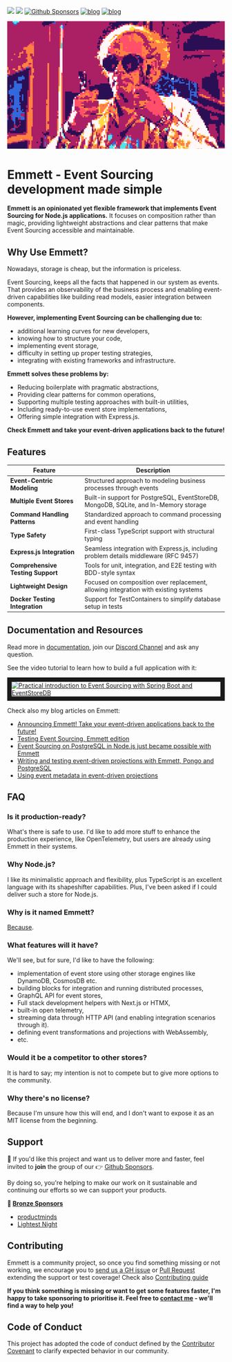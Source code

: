 [![](https://dcbadge.vercel.app/api/server/fTpqUTMmVa?style=flat)](https://discord.gg/fTpqUTMmVa) [<img src="https://img.shields.io/badge/LinkedIn-0077B5?style=for-the-badge&logo=linkedin&logoColor=white" height="20px" />](https://www.linkedin.com/in/oskardudycz/) [![Github Sponsors](https://img.shields.io/static/v1?label=Sponsor&message=%E2%9D%A4&logo=GitHub&link=https://github.com/sponsors/event-driven-io)](https://github.com/sponsors/event-driven-io) [![blog](https://img.shields.io/badge/blog-event--driven.io-brightgreen)](https://event-driven.io/?utm_source=event_sourcing_nodejs) [![blog](https://img.shields.io/badge/%F0%9F%9A%80-Architecture%20Weekly-important)](https://www.architecture-weekly.com/?utm_source=event_sourcing_nodejs)

![](./src/docs/public/logo.png)

# Emmett - Event Sourcing development made simple

**Emmett is an opinionated yet flexible framework that implements Event Sourcing for Node.js applications.** It focuses on composition rather than magic, providing lightweight abstractions and clear patterns that make Event Sourcing accessible and maintainable.

## Why Use Emmett?

Nowadays, storage is cheap, but the information is priceless.

Event Sourcing, keeps all the facts that happened in our system as events. That provides an observability of the business process and enabling event-driven capabilities like building read models, easier integration between components.

**However, implementing Event Sourcing can be challenging due to:**

- additional learning curves for new developers,
- knowing how to structure your code,
- implementing event storage,
- difficulty in setting up proper testing strategies,
- integrating with existing frameworks and infrastructure.

**Emmett solves these problems by:**

- Reducing boilerplate with pragmatic abstractions,
- Providing clear patterns for common operations,
- Supporting multiple testing approaches with built-in utilities,
- Including ready-to-use event store implementations,
- Offering simple integration with Express.js.

**Check Emmett and take your event-driven applications back to the future!**

## Features

| Feature                           | Description                                                                           |
| --------------------------------- | ------------------------------------------------------------------------------------- |
| **Event-Centric Modeling**        | Structured approach to modeling business processes through events                     |
| **Multiple Event Stores**         | Built-in support for PostgreSQL, EventStoreDB, MongoDB, SQLite, and In-Memory storage |
| **Command Handling Patterns**     | Standardized approach to command processing and event handling                        |
| **Type Safety**                   | First-class TypeScript support with structural typing                                 |
| **Express.js Integration**        | Seamless integration with Express.js, including problem details middleware (RFC 9457) |
| **Comprehensive Testing Support** | Tools for unit, integration, and E2E testing with BDD-style syntax                    |
| **Lightweight Design**            | Focused on composition over replacement, allowing integration with existing systems   |
| **Docker Testing Integration**    | Support for TestContainers to simplify database setup in tests                        |

## Documentation and Resources

Read more in [documentation](https://event-driven-io.github.io/emmett/getting-started.html), join our [Discord Channel](https://discord.gg/fTpqUTMmVa) and ask any question.

See the video tutorial to learn how to build a full application with it:

<a href="https://www.youtube.com/watch?v=SDXdcymKv-8" target="_blank"><img src="https://img.youtube.com/vi/SDXdcymKv-8/0.jpg" alt="Practical introduction to Event Sourcing with Spring Boot and EventStoreDB" width="320" height="240" border="10" /></a>

Check also my blog articles on Emmett:

- [Announcing Emmett! Take your event-driven applications back to the future!](https://event-driven.io/en/introducing_emmett/)
- [Testing Event Sourcing, Emmett edition](https://event-driven.io/en/testing_event_sourcing_emmett_edition/)
- [Event Sourcing on PostgreSQL in Node.js just became possible with Emmett](https://event-driven.io/en/emmett_postgresql_event_store/)
- [Writing and testing event-driven projections with Emmett, Pongo and PostgreSQL](https://event-driven.io/en/emmett_projections_testing/)
- [Using event metadata in event-driven projections](https://event-driven.io/en/projections_and_event_metadata/)

## FAQ

### **Is it production-ready?**

What's there is safe to use. I'd like to add more stuff to enhance the production experience, like OpenTelemetry, but users are already using Emmett in their systems.

### **Why Node.js?**

I like its minimalistic approach and flexibility, plus TypeScript is an excellent language with its shapeshifter capabilities. Plus, I've been asked if I could deliver such a store for Node.js.

### Why is it named Emmett?

[Because](https://en.m.wikipedia.org/wiki/Emmett_Brown).

### **What features will it have?**

We'll see, but for sure, I'd like to have the following:

- implementation of event store using other storage engines like DynamoDB, CosmosDB etc.
- building blocks for integration and running distributed processes,
- GraphQL API for event stores,
- Full stack development helpers with Next.js or HTMX,
- built-in open telemetry,
- streaming data through HTTP API (and enabling integration scenarios through it).
- defining event transformations and projections with WebAssembly,
- etc.

### **Would it be a competitor to other stores?**

It is hard to say; my intention is not to compete but to give more options to the community.

### **Why there's no license?**

Because I'm unsure how this will end, and I don't want to expose it as an MIT license from the beginning.

## Support

💖 If you'd like this project and want us to deliver more and faster, feel invited to **join** the group of our 👉 [Github Sponsors](https://github.com/sponsors/event-driven-io).

By doing so, you're helping to make our work on it sustainable and continuing our efforts so we can support your products.

**🥉 [Bronze Sponsors](https://github.com/sponsors/event-driven-io)**

- [productminds](https://github.com/pminds)
- [Lightest Night](https://github.com/lightest-night)

## Contributing

Emmett is a community project, so once you find something missing or not working, we encourage you to [send us a GH issue](https://github.com/event-driven-io/emmett/issues/new) or [Pull Request](https://github.com/event-driven-io/emmett/compare) extending the support or test coverage! Check also [Contributing guide](https://github.com/event-driven-io/emmett/blob/main/CONTRIBUTING.md)

**If you think something is missing or want to get some features faster, I'm happy to take sponsoring to prioritise it. Feel free to [contact me](mailto:oskar@event-driven.io) - we'll find a way to help you!**

## Code of Conduct

This project has adopted the code of conduct defined by the [Contributor Covenant](http://contributor-covenant.org/) to clarify expected behavior in our community.

